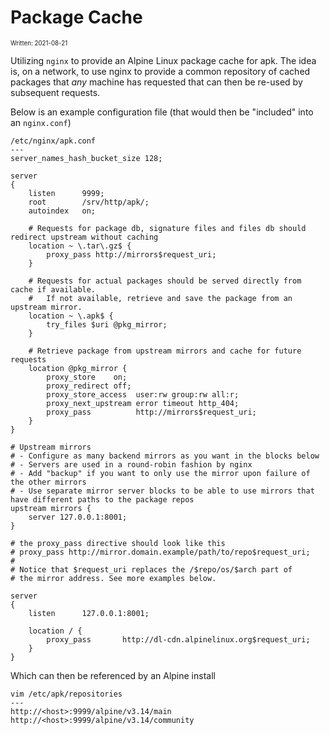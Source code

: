 Package Cache
===

<sub><sup>Written: 2021-08-21</sup></sub>

Utilizing `nginx` to provide an Alpine Linux package cache for apk. The idea
is, on a network, to use nginx to provide a common repository of cached packages
that _any_ machine has requested that can then be re-used by subsequent requests.

Below is an example configuration file (that would then be "included" into an `nginx.conf`)

```
/etc/nginx/apk.conf
---
server_names_hash_bucket_size 128;

server
{
    listen      9999;
    root        /srv/http/apk/;
    autoindex   on;

    # Requests for package db, signature files and files db should redirect upstream without caching
    location ~ \.tar\.gz$ {
        proxy_pass http://mirrors$request_uri;
    }

    # Requests for actual packages should be served directly from cache if available.
    #   If not available, retrieve and save the package from an upstream mirror.
    location ~ \.apk$ {
        try_files $uri @pkg_mirror;
    }

    # Retrieve package from upstream mirrors and cache for future requests
    location @pkg_mirror {
        proxy_store    on;
        proxy_redirect off;
        proxy_store_access  user:rw group:rw all:r;
        proxy_next_upstream error timeout http_404;
        proxy_pass          http://mirrors$request_uri;
    }
}

# Upstream mirrors
# - Configure as many backend mirrors as you want in the blocks below
# - Servers are used in a round-robin fashion by nginx
# - Add "backup" if you want to only use the mirror upon failure of the other mirrors
# - Use separate mirror server blocks to be able to use mirrors that have different paths to the package repos
upstream mirrors {
    server 127.0.0.1:8001;
}

# the proxy_pass directive should look like this
# proxy_pass http://mirror.domain.example/path/to/repo$request_uri;
#
# Notice that $request_uri replaces the /$repo/os/$arch part of
# the mirror address. See more examples below.

server
{
    listen      127.0.0.1:8001;

    location / {
        proxy_pass       http://dl-cdn.alpinelinux.org$request_uri;
    }
}
```

Which can then be referenced by an Alpine install

```
vim /etc/apk/repositories
---
http://<host>:9999/alpine/v3.14/main
http://<host>:9999/alpine/v3.14/community
```
